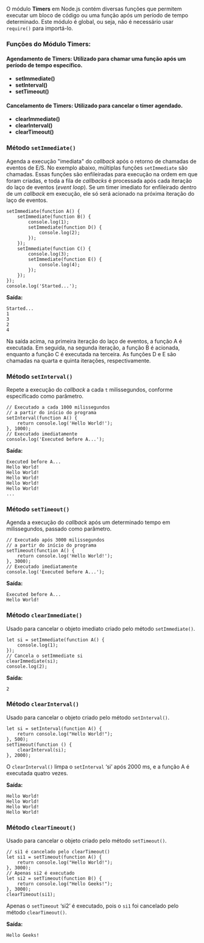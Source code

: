 O módulo **Timers** em Node.js contém diversas funções que permitem executar um bloco de código ou uma função após um período de tempo determinado. Este módulo é global, ou seja, não é necessário usar `require()` para importá-lo.

### Funções do Módulo Timers:

#### **Agendamento de Timers:** Utilizado para chamar uma função após um período de tempo específico.

- **setImmediate()**
- **setInterval()**
- **setTimeout()**

#### **Cancelamento de Timers:** Utilizado para cancelar o timer agendado.

- **clearImmediate()**
- **clearInterval()**
- **clearTimeout()**

### **Método** `setImmediate()`

Agenda a execução "imediata" do _callback_ após o retorno de chamadas de eventos de E/S. No exemplo abaixo, múltiplas funções `setImmediate` são chamadas. Essas funções são enfileiradas para execução na ordem em que foram criadas, e toda a fila de _callbacks_ é processada após cada iteração do laço de eventos (_event loop_). Se um timer imediato for enfileirado dentro de um _callback_ em execução, ele só será acionado na próxima iteração do laço de eventos.

```
setImmediate(function A() {
    setImmediate(function B() {
        console.log(1);
        setImmediate(function D() {
            console.log(2);
        });
    });
    setImmediate(function C() {
        console.log(3);
        setImmediate(function E() {
            console.log(4);
        });
    });
});
console.log('Started...');
```

**Saída:**

```
Started...
1
3
2
4
```

Na saída acima, na primeira iteração do laço de eventos, a função A é executada. Em seguida, na segunda iteração, a função B é acionada, enquanto a função C é executada na terceira. As funções D e E são chamadas na quarta e quinta iterações, respectivamente.

### Método `setInterval()`

Repete a execução do _callback_ a cada `t` milissegundos, conforme especificado como parâmetro.

```
// Executado a cada 1000 milissegundos
// a partir do início do programa
setInterval(function A() {
    return console.log('Hello World!');
}, 1000);
// Executado imediatamente
console.log('Executed before A...');
```

**Saída:**

```
Executed before A...
Hello World!
Hello World!
Hello World!
Hello World!
Hello World!
...
```

### Método `setTimeout()`

Agenda a execução do _callback_ após um determinado tempo em milissegundos, passado como parâmetro.

```
// Executado após 3000 milissegundos
// a partir do início do programa
setTimeout(function A() {
    return console.log('Hello World!');
}, 3000);
// Executado imediatamente
console.log('Executed before A...');
```

**Saída:**

```
Executed before A...
Hello World!
```

### Método `clearImmediate()`

Usado para cancelar o objeto imediato criado pelo método `setImmediate()`.

```
let si = setImmediate(function A() {
    console.log(1);
});
// Cancela o setImmediate si
clearImmediate(si);
console.log(2);
```

**Saída:**

```
2
```

### Método `clearInterval()`

Usado para cancelar o objeto criado pelo método `setInterval()`.

```
let si = setInterval(function A() {
    return console.log("Hello World!");
}, 500);
setTimeout(function () {
    clearInterval(si);
}, 2000);
```

O `clearInterval()` limpa o `setInterval` ‘si’ após 2000 ms, e a função A é executada quatro vezes.

**Saída:**

```
Hello World!
Hello World!
Hello World!
Hello World!
```

### Método `clearTimeout()`

Usado para cancelar o objeto criado pelo método `setTimeout()`.

```
// si1 é cancelado pelo clearTimeout()
let si1 = setTimeout(function A() {
    return console.log("Hello World!");
}, 3000);
// Apenas si2 é executado
let si2 = setTimeout(function B() {
    return console.log("Hello Geeks!");
}, 3000);
clearTimeout(si1);
```

Apenas o `setTimeout` ‘si2’ é executado, pois o `si1` foi cancelado pelo método `clearTimeout()`.

**Saída:**

```
Hello Geeks!
```







